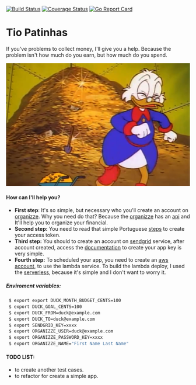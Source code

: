 [![Build Status](https://travis-ci.org/riquellopes/tiopatinhas.svg?branch=master)](https://travis-ci.org/riquellopes/tiopatinhas)
[![Coverage Status](https://coveralls.io/repos/github/riquellopes/tiopatinhas/badge.svg?branch=master)](https://coveralls.io/github/riquellopes/tiopatinhas?branch=master)
[![Go Report Card](https://goreportcard.com/badge/github.com/riquellopes/tiopatinhas)](https://goreportcard.com/report/github.com/riquellopes/tiopatinhas)

Tio Patinhas
============

If you've problems to collect money, I'll give you a help. Because the problem isn't how much do you earn, but how much do you spend.

![Tio patinhas](tio-patinhas.jpg)

#### How can I'll help you?
* **First step**:
It's so simple, but necessary who you'll create an account on [organizze](https://www.organizze.com.br/). Why you need do that? Because the [organizze](https://www.organizze.com.br/) has an [api](https://en.wikipedia.org/wiki/Application_programming_interface) and It'll help you to organize your financial.
* **Second step:** You need to read that simple Portuguese [steps](https://github.com/organizze/api-doc#fazendo-uma-requisi%C3%A7%C3%A3o) to create your access token.
* **Third step:** You should to create an account on [sendgrid](https://sendgrid.com/) service, after account created, access the [documentation](https://sendgrid.com/docs/ui/account-and-settings/api-keys/) to create your app key is very simple.
* **Fourth step:** To scheduled your app, you need to create an [aws account](https://docs.aws.amazon.com/AmazonSimpleDB/latest/DeveloperGuide/AboutAWSAccounts.html), to use the lambda service. To build the lambda deploy, I used the [serverless](https://serverless.com/), because it's simple and I don't want to worry it.

##### Enviroment variables:
```sh
 $ export export DUCK_MONTH_BUDGET_CENTS=100
 $ export DUCK_GOAL_CENTS=100
 $ export DUCK_FROM=duck@example.com
 $ export DUCK_TO=duck@example.com
 $ export SENDGRID_KEY=xxxx
 $ export ORGANIZZE_USER=duck@example.com
 $ export ORGANIZZE_PASSWORD_KEY=xxxx
 $ export ORGANIZZE_NAME="First Name Last Name"
```
#### TODO LIST:
* to create another test cases.
* to refactor for create a simple app.
